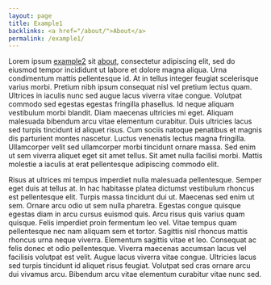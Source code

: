 ```yaml
---
layout: page
title: Example1
backlinks: <a href="/about/">About</a>
permalink: /example1/
---
```


Lorem ipsum [example2](/example2) sit [about](/about), consectetur adipiscing elit, sed do eiusmod tempor incididunt ut labore et dolore magna aliqua. Urna condimentum mattis pellentesque id. At in tellus integer feugiat scelerisque varius morbi. Pretium nibh ipsum consequat nisl vel pretium lectus quam. Ultrices in iaculis nunc sed augue lacus viverra vitae congue. Volutpat commodo sed egestas egestas fringilla phasellus. Id neque aliquam vestibulum morbi blandit. Diam maecenas ultricies mi eget. Aliquam malesuada bibendum arcu vitae elementum curabitur. Duis ultricies lacus sed turpis tincidunt id aliquet risus. Cum sociis natoque penatibus et magnis dis parturient montes nascetur. Luctus venenatis lectus magna fringilla. Ullamcorper velit sed ullamcorper morbi tincidunt ornare massa. Sed enim ut sem viverra aliquet eget sit amet tellus. Sit amet nulla facilisi morbi. Mattis molestie a iaculis at erat pellentesque adipiscing commodo elit.

Risus at ultrices mi tempus imperdiet nulla malesuada pellentesque. Semper eget duis at tellus at. In hac habitasse platea dictumst vestibulum rhoncus est pellentesque elit. Turpis massa tincidunt dui ut. Maecenas sed enim ut sem. Ornare arcu odio ut sem nulla pharetra. Egestas congue quisque egestas diam in arcu cursus euismod quis. Arcu risus quis varius quam quisque. Felis imperdiet proin fermentum leo vel. Vitae tempus quam pellentesque nec nam aliquam sem et tortor. Sagittis nisl rhoncus mattis rhoncus urna neque viverra. Elementum sagittis vitae et leo. Consequat ac felis donec et odio pellentesque. Viverra maecenas accumsan lacus vel facilisis volutpat est velit. Augue lacus viverra vitae congue. Ultricies lacus sed turpis tincidunt id aliquet risus feugiat. Volutpat sed cras ornare arcu dui vivamus arcu. Bibendum arcu vitae elementum curabitur vitae nunc sed.